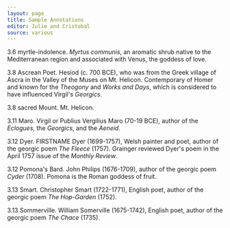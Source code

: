 ```yaml
---
layout: page
title: Sample Annotations
editor: Julie and Cristobal
source: various
---
```



3.6 myrtle-indolence. *Myrtus communis*, an aromatic shrub native to the Mediterranean region and associated with Venus, the goddess of love.  

3.8 Ascrean Poet. Hesiod (c. 700 BCE), who was from the Greek village of Ascra in the Valley of the Muses on Mt. Helicon. Contemporary of Homer and known for the *Theogony* and *Works and Days*, which is considered to have influenced Virgil's *Georgics*.  

3.8 sacred Mount. Mt. Helicon.  

3.11 Maro. Virgil or Publius Vergilius Maro (70-19 BCE), author of the *Eclogues*, the *Georgics*, and the *Aeneid*.  

3.12 Dyer. FIRSTNAME Dyer (1699-1757), Welsh painter and poet, author of the georgic poem *The Fleece* (1757). Grainger reviewed Dyer's poem in the April 1757 issue of the *Monthly Review*.  

3.12 Pomona's Bard. John Philips (1676-1709), author of the georgic poem *Cyder* (1708). Pomona is the Roman goddess of fruit.  

3.13 Smart. Christopher Smart (1722-1771), English poet, author of the georgic poem *The Hop-Garden* (1752).  

3.13 Sommerville. William Somerville (1675-1742), English poet, author of the georgic poem *The Chace* (1735).  
